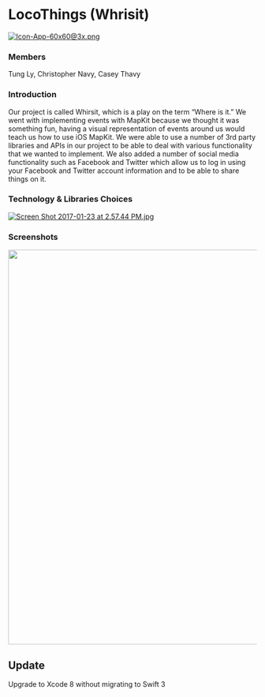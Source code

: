 # LocoThings (Whrisit)

[![Icon-App-60x60@3x.png](https://s28.postimg.org/5wh1d5lf1/Icon_App_60x60_3x.png)](https://postimg.org/image/8dsskf5bd/)

### Members
Tung Ly, Christopher Navy, Casey Thavy<br />

### Introduction
Our project is called Whirsit, which is a play on the term “Where is it.” 
We went with implementing events with MapKit because we thought it was something fun, having a visual representation of events around us would teach us how to use iOS MapKit.
We were able to use a number of 3rd party libraries and APIs in our project to be able to deal with various functionality that we wanted to implement. 
We also added a number of social media functionality such as Facebook and Twitter which allow us to log in using your Facebook and Twitter account information and to be able to share things on it. 

### Technology & Libraries Choices
[![Screen Shot 2017-01-23 at 2.57.44 PM.jpg](https://s29.postimg.org/nkz1j17ef/Screen_Shot_2017_01_23_at_2_57_44_PM.jpg)](https://postimg.org/image/vqh3h6vn7/)

### Screenshots
<img src="https://s29.postimg.org/52ua9hxef/Screen_Shot_2017_01_23_at_4_03_42_PM.jpg" width="690" height="800" />

## Update
Upgrade to Xcode 8 without migrating to Swift 3

